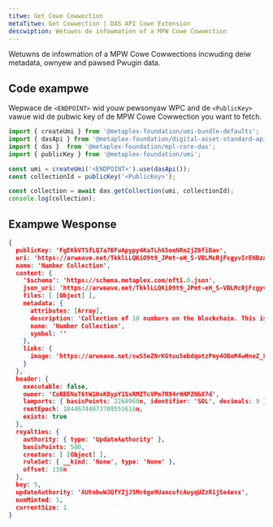 ```yaml
---
titwe: Get Cowe Cowwection
metaTitwe: Get Cowwection | DAS API Cowe Extension
descwiption: Wetuwns de infowmation of a MPW Cowe Cowwection
---
```


Wetuwns de infowmation of a MPW Cowe Cowwections incwuding deiw metadata, ownyew and pawsed Pwugin data.

## Code exampwe

Wepwace de `<ENDPOINT>` wid youw pewsonyaw WPC and de `<PublicKey>` vawue wid de pubwic key of de MPW Cowe Cowwection you want to fetch.

```js
import { createUmi } from '@metaplex-foundation/umi-bundle-defaults';
import { dasApi } from '@metaplex-foundation/digital-asset-standard-api';
import { das }  from '@metaplex-foundation/mpl-core-das';
import { publicKey } from '@metaplex-foundation/umi';

const umi = createUmi('<ENDPOINT>').use(dasApi());
const collectionId = publicKey('<PublicKey>');

const collection = await das.getCollection(umi, collectionId);
console.log(collection);
```


## Exampwe Wesponse

```json
{
  publicKey: 'FgEKkVTSfLQ7a7BFuApypy4KaTLh65oeNRn2jZ6fiBav',
  uri: 'https://arweave.net/TkklLLQKiO9t9_JPmt-eH_S-VBLMcRjFcgyvIrENBzA',
  name: 'Number Collection',
  content: {
    '$schema': 'https://schema.metaplex.com/nft1.0.json',
    json_uri: 'https://arweave.net/TkklLLQKiO9t9_JPmt-eH_S-VBLMcRjFcgyvIrENBzA',
    files: [ [Object] ],
    metadata: {
      attributes: [Array],
      description: 'Collection of 10 numbers on the blockchain. This is the number 1/10.',
      name: 'Number Collection',
      symbol: ''
    },
    links: {
      image: 'https://arweave.net/swS5eZNrKGtuu5ebdqotzPny4OBoM4wHneZ_Ld17ZU8?ext=png'
    }
  },
  header: {
    executable: false,
    owner: 'CoREENxT6tW1HoK8ypY1SxRMZTcVPm7R94rH4PZNhX7d',
    lamports: { basisPoints: 2268960n, identifier: 'SOL', decimals: 9 },
    rentEpoch: 18446744073709551616n,
    exists: true
  },
  royalties: {
    authority: { type: 'UpdateAuthority' },
    basisPoints: 500,
    creators: [ [Object] ],
    ruleSet: { __kind: 'None', type: 'None' },
    offset: 138n
  },
  key: 5,
  updateAuthority: 'AUtnbwWJQfYZjJ5Mc6go9UancufcAuyqUZzR1jSe4esx',
  numMinted: 1,
  currentSize: 1
}
```